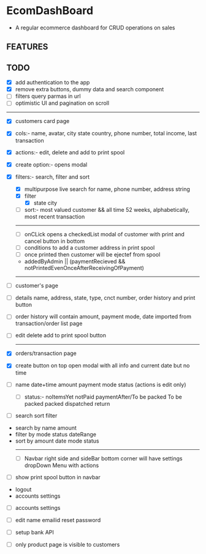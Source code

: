 # EcomDashBoard

- A regular ecommerce dashboard for CRUD operations on sales

## FEATURES

## TODO

- [x] add authentication to the app
- [x] remove extra buttons, dummy data and search component
- [ ] filters query parmas in url
- [ ] optimistic UI and pagination on scroll

---

- [x] customers card page
- [x] cols:- name, avatar, city state country, phone number, total income, last transaction
- [x] actions:- edit, delete and add to print spool
- [x] create option:- opens modal
- [x] filters:- search, filter and sort

  - [x] multipurpose live search for name, phone number, address string
  - [x] filter
    - [x] state city
  - [ ] sort:- most valued customer && all time 52 weeks, alphabetically, most recent transaction

  ***

  - [ ] onCLick opens a checkedList modal of customer with print and cancel button in bottom
  - [ ] conditions to add a customer address in print spool
  - [ ] once printed then customer will be ejectef from spool
  - addedByAdmin || (paymentRecieved && notPrintedEvenOnceAfterReceivingOfPayment)

  ***

- [ ] customer's page
- [ ] details name, address, state, type, cnct number, order history and print button
- [ ] order history will contain amount, payment mode, date imported from transaction/order list page
- [ ] edit delete add to print spool button

  ***

- [x] orders/transaction page
- [x] create button on top open modal with all info and current date but no time
- [ ] name date+time amount payment mode status (actions is edit only)
  - [ ] status:- noItemsYet notPaid paymentAfter/To be packed To be packed packed dispatched return
- [ ] search sort filter
- search by name amount
- filter by mode status dateRange
- sort by amount date mode status
  ***
  - [ ] Navbar right side and sideBar bottom corner will have settings dropDown Menu with actions
- [ ] show print spool button in navbar
- logout
- accounts settings
- [ ] accounts settings
- [ ] edit name emailid reset password
- [ ] setup bank API

- [ ] only product page is visible to customers
